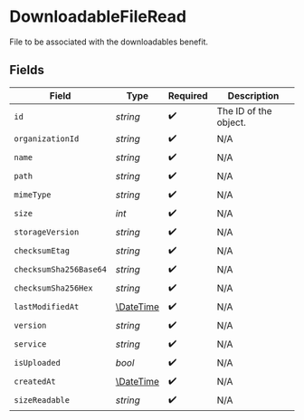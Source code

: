 # DownloadableFileRead

File to be associated with the downloadables benefit.


## Fields

| Field                                                         | Type                                                          | Required                                                      | Description                                                   |
| ------------------------------------------------------------- | ------------------------------------------------------------- | ------------------------------------------------------------- | ------------------------------------------------------------- |
| `id`                                                          | *string*                                                      | :heavy_check_mark:                                            | The ID of the object.                                         |
| `organizationId`                                              | *string*                                                      | :heavy_check_mark:                                            | N/A                                                           |
| `name`                                                        | *string*                                                      | :heavy_check_mark:                                            | N/A                                                           |
| `path`                                                        | *string*                                                      | :heavy_check_mark:                                            | N/A                                                           |
| `mimeType`                                                    | *string*                                                      | :heavy_check_mark:                                            | N/A                                                           |
| `size`                                                        | *int*                                                         | :heavy_check_mark:                                            | N/A                                                           |
| `storageVersion`                                              | *string*                                                      | :heavy_check_mark:                                            | N/A                                                           |
| `checksumEtag`                                                | *string*                                                      | :heavy_check_mark:                                            | N/A                                                           |
| `checksumSha256Base64`                                        | *string*                                                      | :heavy_check_mark:                                            | N/A                                                           |
| `checksumSha256Hex`                                           | *string*                                                      | :heavy_check_mark:                                            | N/A                                                           |
| `lastModifiedAt`                                              | [\DateTime](https://www.php.net/manual/en/class.datetime.php) | :heavy_check_mark:                                            | N/A                                                           |
| `version`                                                     | *string*                                                      | :heavy_check_mark:                                            | N/A                                                           |
| `service`                                                     | *string*                                                      | :heavy_check_mark:                                            | N/A                                                           |
| `isUploaded`                                                  | *bool*                                                        | :heavy_check_mark:                                            | N/A                                                           |
| `createdAt`                                                   | [\DateTime](https://www.php.net/manual/en/class.datetime.php) | :heavy_check_mark:                                            | N/A                                                           |
| `sizeReadable`                                                | *string*                                                      | :heavy_check_mark:                                            | N/A                                                           |